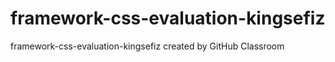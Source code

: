 # framework-css-evaluation-kingsefiz
framework-css-evaluation-kingsefiz created by GitHub Classroom
